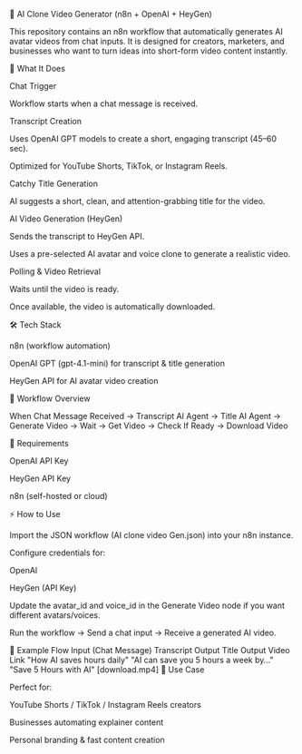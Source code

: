 🎥 AI Clone Video Generator (n8n + OpenAI + HeyGen)

This repository contains an n8n workflow that automatically generates AI avatar videos from chat inputs.
It is designed for creators, marketers, and businesses who want to turn ideas into short-form video content instantly.

🚀 What It Does

Chat Trigger

Workflow starts when a chat message is received.

Transcript Creation

Uses OpenAI GPT models to create a short, engaging transcript (45–60 sec).

Optimized for YouTube Shorts, TikTok, or Instagram Reels.

Catchy Title Generation

AI suggests a short, clean, and attention-grabbing title for the video.

AI Video Generation (HeyGen)

Sends the transcript to HeyGen API.

Uses a pre-selected AI avatar and voice clone to generate a realistic video.

Polling & Video Retrieval

Waits until the video is ready.

Once available, the video is automatically downloaded.

🛠️ Tech Stack

n8n (workflow automation)

OpenAI GPT (gpt-4.1-mini) for transcript & title generation

HeyGen API for AI avatar video creation

📂 Workflow Overview

When Chat Message Received → Transcript AI Agent → Title AI Agent → Generate Video → Wait → Get Video → Check If Ready → Download Video

🔑 Requirements

OpenAI API Key

HeyGen API Key

n8n (self-hosted or cloud)

⚡ How to Use

Import the JSON workflow (AI clone video Gen.json) into your n8n instance.

Configure credentials for:

OpenAI

HeyGen (API Key)

Update the avatar_id and voice_id in the Generate Video node if you want different avatars/voices.

Run the workflow → Send a chat input → Receive a generated AI video.

📌 Example Flow
Input (Chat Message)	Transcript Output	Title Output	Video Link
"How AI saves hours daily"	"AI can save you 5 hours a week by…"	"Save 5 Hours with AI"	[download.mp4]
🎯 Use Case

Perfect for:

YouTube Shorts / TikTok / Instagram Reels creators

Businesses automating explainer content

Personal branding & fast content creation
